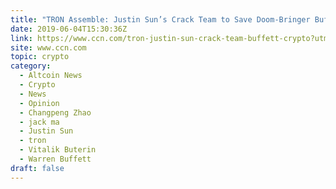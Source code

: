 ```yaml
---
title: "TRON Assemble: Justin Sun’s Crack Team to Save Doom-Bringer Buffett"
date: 2019-06-04T15:30:36Z
link: https://www.ccn.com/tron-justin-sun-crack-team-buffett-crypto?utm_medium=RSS&utm_source=hune
site: www.ccn.com
topic: crypto
category:
  - Altcoin News
  - Crypto
  - News
  - Opinion
  - Changpeng Zhao
  - jack ma
  - Justin Sun
  - tron
  - Vitalik Buterin
  - Warren Buffett
draft: false
---
```

